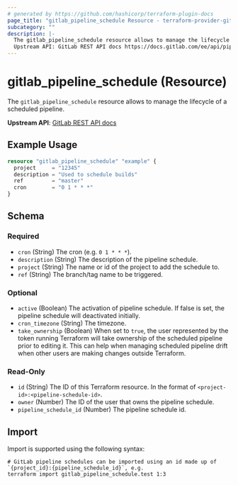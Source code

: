 ```yaml
---
# generated by https://github.com/hashicorp/terraform-plugin-docs
page_title: "gitlab_pipeline_schedule Resource - terraform-provider-gitlab"
subcategory: ""
description: |-
  The gitlab_pipeline_schedule resource allows to manage the lifecycle of a scheduled pipeline.
  Upstream API: GitLab REST API docs https://docs.gitlab.com/ee/api/pipeline_schedules.html
---
```


# gitlab_pipeline_schedule (Resource)

The `gitlab_pipeline_schedule` resource allows to manage the lifecycle of a scheduled pipeline.

**Upstream API**: [GitLab REST API docs](https://docs.gitlab.com/ee/api/pipeline_schedules.html)

## Example Usage

```terraform
resource "gitlab_pipeline_schedule" "example" {
  project     = "12345"
  description = "Used to schedule builds"
  ref         = "master"
  cron        = "0 1 * * *"
}
```

<!-- schema generated by tfplugindocs -->
## Schema

### Required

- `cron` (String) The cron (e.g. `0 1 * * *`).
- `description` (String) The description of the pipeline schedule.
- `project` (String) The name or id of the project to add the schedule to.
- `ref` (String) The branch/tag name to be triggered.

### Optional

- `active` (Boolean) The activation of pipeline schedule. If false is set, the pipeline schedule will deactivated initially.
- `cron_timezone` (String) The timezone.
- `take_ownership` (Boolean) When set to `true`, the user represented by the token running Terraform will take ownership of the scheduled pipeline prior to editing it. This can help when managing scheduled pipeline drift when other users are making changes outside Terraform.

### Read-Only

- `id` (String) The ID of this Terraform resource. In the format of `<project-id>:<pipeline-schedule-id>`.
- `owner` (Number) The ID of the user that owns the pipeline schedule.
- `pipeline_schedule_id` (Number) The pipeline schedule id.

## Import

Import is supported using the following syntax:

```shell
# GitLab pipeline schedules can be imported using an id made up of `{project_id}:{pipeline_schedule_id}`, e.g.
terraform import gitlab_pipeline_schedule.test 1:3
```
